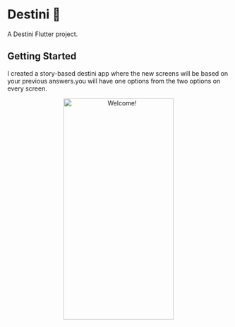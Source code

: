 # Destini 🤔

A Destini Flutter project.

## Getting Started

I created a story-based destini app where the new screens will be based on your previous answers.you will have one options from the two options on every screen. 

<div align="center" width="50">

<img src="https://github.com/londonappbrewery/Images/raw/master/Destini.gif" alt="Welcome!" width="250" height= "500" />

</div>

